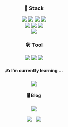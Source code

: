 <div align="center">
  <h3>🎨 Stack</h3>
	<img src="https://img.shields.io/badge/HTML5-E34F26?style=flat&logo=HTML5&logoColor=white" />
	<img src="https://img.shields.io/badge/CSS3-1572B6?style=flat&logo=CSS3&logoColor=white" /> 
  <img src="https://img.shields.io/badge/Javascript-F7DF1E?style=flat&logo=Javascript&logoColor=white" /> 
  <img src="https://img.shields.io/badge/jQuery-0769AD?style=flat&logo=jQuery&logoColor=white" /> <br> 
	<img src="https://img.shields.io/badge/Node.js-339933?style=flat&logo=Node.js&logoColor=white" /> 
  <img src="https://img.shields.io/badge/Express-000000?style=flat&logo=Express&logoColor=white" /> 
  <img src="https://img.shields.io/badge/MongoDB-47A248?style=flat&logo=MongoDB&logoColor=white" /> <br>
  <img src="https://img.shields.io/badge/React-61DAFB?style=flat&logo=React&logoColor=white" />
</div>

<div align="center">
  <h3>🛠 Tool</h3>
  <img src="https://img.shields.io/badge/GitHub-181717?style=flat&logo=GitHub&logoColor=white" />
  <img src="https://img.shields.io/badge/Figma-F24E1E?style=flat&logo=Figma&logoColor=white" /> 
  <img src="https://img.shields.io/badge/VisualStudioCode-007ACC?style=flat&logo=VisualStudioCode&logoColor=white" />
</div>

<div align="center">
  <h4>✍ I’m currently learning ...</h4>
  <img src="https://img.shields.io/badge/Redux-764ABC?style=flat&logo=Redux&logoColor=white" />
</div> 

<div align="center">
<h4>🖥 Blog </h4>
  <a href="https://velog.io/@ryudg_"><img src="https://img.shields.io/badge/Velog-20C997?style=flat&logo=Velog&logoColor=white" /></a>
</div>

<br>

<div align="center">
  <img src="https://github-readme-stats.vercel.app/api?username=ryudg&show_icons=true">&nbsp;&nbsp;
	<img src="https://github-readme-stats.vercel.app/api/top-langs/?username=ryudg&layout=compact">
</div>

